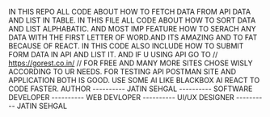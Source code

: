 IN THIS REPO ALL CODE ABOUT HOW TO FETCH DATA FROM API DATA AND LIST IN TABLE.
IN THIS FILE ALL CODE ABOUT HOW TO SORT DATA AND LIST ALPHABATIC.
AND MOST IMP FEATURE HOW TO SERACH ANY DATA WITH THE FIRST LETTER OF WORD.AND ITS AMAZING AND TO FAT BECAUSE OF REACT.
IN THIS CODE ALSO INCLUDE HOW TO SUBMIT FORM DATA IN API AND LIST IT.
AND IF U USING API GO TO // https://gorest.co.in/ // FOR FREE AND MANY MORE SITES CHOSE WISLY ACCORDING TO UR NEEDS.
FOR TESTING API POSTMAN SITE AND APPLICATION BOTH IS GOOD.
USE SOME AI LIKE BLACKBOX AI REACT TO CODE FASTER.
AUTHOR ----------  JATIN SEHGAL ---------- SOFTWARE DEVELOPER ---------- WEB DEVLOPER ---------- UI/UX DESIGNER ---------- JATIN SEHGAL
